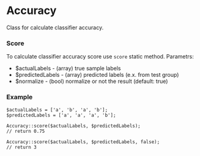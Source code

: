 # Accuracy

Class for calculate classifier accuracy.

### Score

To calculate classifier accuracy score use `score` static method. Parametrs:

* $actualLabels - (array) true sample labels
* $predictedLabels - (array) predicted labels (e.x. from test group)
* $normalize - (bool) normalize or not the result (default: true)

### Example

```
$actualLabels = ['a', 'b', 'a', 'b'];
$predictedLabels = ['a', 'a', 'a', 'b'];

Accuracy::score($actualLabels, $predictedLabels);
// return 0.75

Accuracy::score($actualLabels, $predictedLabels, false);
// return 3
```
